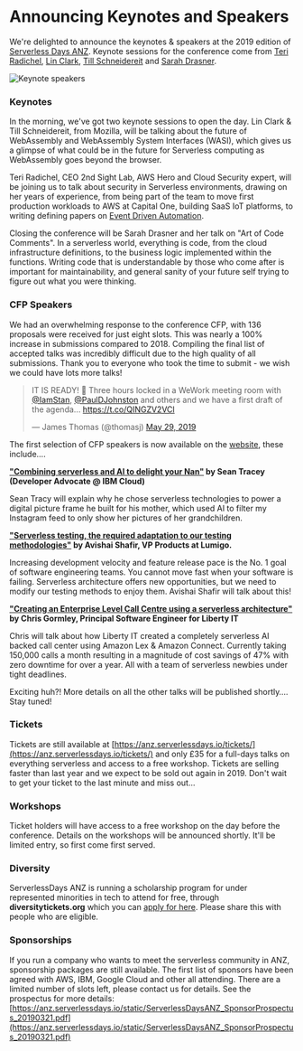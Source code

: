 # Announcing Keynotes and Speakers

We're delighted to announce the keynotes & speakers at the 2019 edition of [Serverless Days ANZ](https://anz.serverlessdays.io/). Keynote sessions for the conference come from [Teri Radichel](https://anz.serverlessdays.io/speakers/teri/), [Lin Clark](https://anz.serverlessdays.io/speakers/lin/), [Till Schneidereit](https://anz.serverlessdays.io/speakers/till/) and [Sarah Drasner](https://anz.serverlessdays.io/speakers/sarah/).

![Keynote speakers](https://res.cloudinary.com/serverlessdays/image/upload/c_scale,w_800/v1560839157/ANZ/2019/keynote.jpg)

### Keynotes

In the morning, we've got two keynote sessions to open the day. Lin Clark & Till Schneidereit, from Mozilla, will be talking about the future of WebAssembly and WebAssembly System Interfaces (WASI), which gives us a glimpse of what could be in the future for Serverless computing as WebAssembly goes beyond the browser.

Teri Radichel, CEO 2nd Sight Lab, AWS Hero and Cloud Security expert, will be joining us to talk about security in Serverless environments, drawing on her years of experience, from being part of the team to move first production workloads to AWS at Capital One, building SaaS IoT platforms, to writing defining papers on [Event Driven Automation](https://www.sans.org/reading-room/whitepapers/incident/paper/36837).

Closing the conference will be Sarah Drasner and her talk on "Art of Code Comments". In a serverless world, everything is code, from the cloud infrastructure definitions, to the business logic implemented within the functions. Writing code that is understandable by those who come after is important for maintainability, and general sanity of your future self trying to figure out what you were thinking.

### CFP Speakers

We had an overwhelming response to the conference CFP, with 136 proposals were received for just eight slots. This was nearly a 100% increase in submissions compared to 2018. Compiling the final list of accepted talks was incredibly difficult due to the high quality of all submissions. Thank you to everyone who took the time to submit - we wish we could have lots more talks! 


<blockquote class="twitter-tweet"><p lang="en" dir="ltr">IT IS READY! 👏 Three hours locked in a WeWork meeting room with <a href="https://twitter.com/IamStan?ref_src=twsrc%5Etfw">@IamStan</a>, <a href="https://twitter.com/PaulDJohnston?ref_src=twsrc%5Etfw">@PaulDJohnston</a> and others and we have a first draft of the agenda... <a href="https://t.co/QINGZV2VCl">https://t.co/QINGZV2VCl</a></p>&mdash; James Thomas (@thomasj) <a href="https://twitter.com/thomasj/status/1133780701487276034?ref_src=twsrc%5Etfw">May 29, 2019</a></blockquote> <script async src="https://platform.twitter.com/widgets.js" charset="utf-8"></script> 


The first selection of CFP speakers is now available on the [website](https://anz.serverlessdays.io/speakers/), these include…. 

**["Combining serverless and AI to delight your Nan"](https://anz.serverlessdays.io/speakers/sean/) by Sean Tracey (Developer Advocate @ IBM Cloud)**

Sean Tracy will explain why he chose serverless technologies to power a digital picture frame he built for his mother, which used AI to filter my Instagram feed to only show her pictures of her grandchildren.

**["Serverless testing, the required adaptation to our testing methodologies"](https://anz.serverlessdays.io/speakers/avishai/) by Avishai Shafir, VP Products at Lumigo.**

Increasing development velocity and feature release pace is the No. 1 goal of software engineering 
teams. You cannot move fast when your software is failing. Serverless architecture offers new opportunities, but we need to modify our testing methods to enjoy them. Avishai Shafir will talk about this!

**["Creating an Enterprise Level Call Centre using a serverless architecture"](https://anz.serverlessdays.io/speakers/chris/) by Chris Gormley, Principal Software Engineer for Liberty IT**

Chris will talk about how Liberty IT created a completely serverless AI backed call center using Amazon Lex & Amazon Connect. Currently taking 150,000 calls a month resulting in a magnitude of cost savings of 47% with zero downtime for over a year. All with a team of serverless newbies under tight deadlines.

Exciting huh?! More details on all the other talks will be published shortly…. Stay tuned!

### Tickets

Tickets are still available at [https://anz.serverlessdays.io/tickets/](https://anz.serverlessdays.io/tickets/) and only £35 for a full-days talks on everything serverless and access to a free workshop. Tickets are selling faster than last year and we expect to be sold out again in 2019. Don't wait to get your ticket to the last minute and miss out...

### Workshops

Ticket holders will have access to a free workshop on the day before the conference. Details on the workshops will be announced shortly. It'll be limited entry, so first come first served.

### Diversity

ServerlessDays ANZ is running a scholarship program for under represented minorities in tech to attend for free, through **diversitytickets.org** which you can [apply for here](https://diversitytickets.org/en/events/420). Please share this with people who are eligible. 

### Sponsorships

If you run a company who wants to meet the serverless community in ANZ, sponsorship packages are still available. The first list of sponsors have been agreed with AWS, IBM, Google Cloud and other all attending. There are a limited number of slots left, please contact us for details. See the prospectus for more details: [https://anz.serverlessdays.io/static/ServerlessDaysANZ_SponsorProspectus_20190321.pdf](https://anz.serverlessdays.io/static/ServerlessDaysANZ_SponsorProspectus_20190321.pdf)
